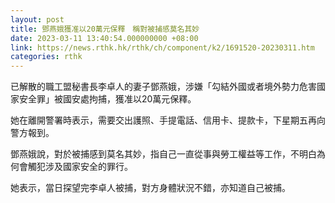 ```yaml
---
layout: post
title: 鄧燕娥獲准以20萬元保釋　稱對被捕感莫名其妙
date: 2023-03-11 13:40:54.000000000 +08:00
link: https://news.rthk.hk/rthk/ch/component/k2/1691520-20230311.htm
categories: rthk
---
```


已解散的職工盟秘書長李卓人的妻子鄧燕娥，涉嫌「勾結外國或者境外勢力危害國家安全罪」被國安處拘捕，獲准以20萬元保釋。

她在離開警署時表示，需要交出護照、手提電話、信用卡、提款卡，下星期五再向警方報到。

鄧燕娥說，對於被捕感到莫名其妙，指自己一直從事與勞工權益等工作，不明白為何會觸犯涉及國家安全的罪行。

她表示，當日探望完李卓人被捕，對方身體狀況不錯，亦知道自己被捕。
